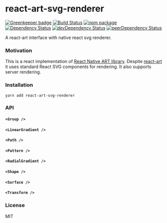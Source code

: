 # react-art-svg-renderer

[![Greenkeeper badge](https://badges.greenkeeper.io/rtkhanas/react-art-svg-renderer.svg)](https://greenkeeper.io/)
[![Build Status](https://travis-ci.org/rtkhanas/react-art-svg-renderer.svg?branch=master)](https://travis-ci.org/rtkhanas/react-art-svg-renderer)
[![npm package](https://badge.fury.io/js/react-art-svg-renderer.svg)](https://www.npmjs.org/package/react-art-svg-renderer)
[![Dependency Status](https://david-dm.org/rtkhanas/react-art-svg-renderer.svg)](https://david-dm.org/rtkhanas/react-art-svg-renderer)
[![devDependency Status](https://david-dm.org/rtkhanas/react-art-svg-renderer/dev-status.svg)](https://david-dm.org/rtkhanas/react-art-svg-renderer#info=devDependencies)
[![peerDependency Status](https://david-dm.org/rtkhanas/react-art-svg-renderer/peer-status.svg)](https://david-dm.org/rtkhanas/react-art-svg-renderer#info=peerDependencies)

A react-art interface with native react svg renderer.

### Motivation

This is a react implementation of [React Native ART library](https://github.com/facebook/react-native/tree/master/Libraries/ART). Despite [react-art](https://github.com/reactjs/react-art) it uses standard React SVG components for rendering. It also supports server rendering.

### Installation

```
yarn add react-art-svg-renderer
```

### API

#### `<Group />`

#### `<LinearGradient />`

#### `<Path />`

#### `<Pattern />`

#### `<RadialGradient />`

#### `<Shape />`

#### `<Surface />`

#### `<Transform />`

### License

MIT
